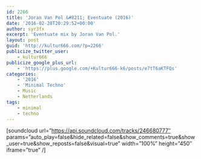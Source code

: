 ```yaml
---
id: 2266
title: 'Joran Van Pol &#8211; Eventuate (2016)'
date: '2016-02-28T20:29:52+00:00'
author: syr3fx
excerpt: 'Eventuate mix by Joran Van Pol.'
layout: post
guid: 'http://kultur666.com/?p=2266'
publicize_twitter_user:
    - kultur666
publicize_google_plus_url:
    - 'https://plus.google.com/+Kultur666-k6/posts/e7tT6aKTFQs'
categories:
    - '2016'
    - 'Minimal Techno'
    - Music
    - Netherlands
tags:
    - minimal
    - techno
---
```


\[soundcloud url=”https://api.soundcloud.com/tracks/246680777″ params=”auto\_play=false&amp;hide\_related=false&amp;show\_comments=true&amp;show\_user=true&amp;show\_reposts=false&amp;visual=true” width=”100%” height=”450″ iframe=”true” /\]